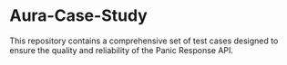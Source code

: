# Aura-Case-Study
This repository contains a comprehensive set of test cases designed to ensure the quality and reliability of the Panic Response API.
